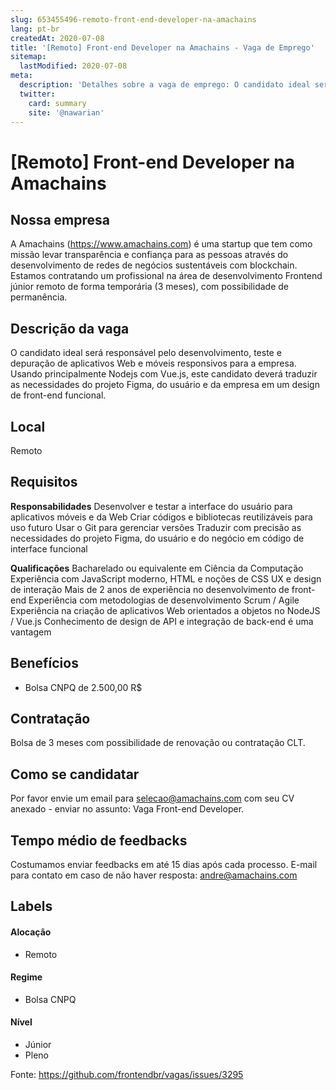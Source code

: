 ```yaml
---
slug: 653455496-remoto-front-end-developer-na-amachains
lang: pt-br
createdAt: 2020-07-08
title: '[Remoto] Front-end Developer na Amachains - Vaga de Emprego'
sitemap:
  lastModified: 2020-07-08
meta:
  description: 'Detalhes sobre a vaga de emprego: O candidato ideal será responsável pelo desenvolvimento, teste e depuração de aplicativos Web e móveis responsivos para a empresa. Usando principalmente Nodejs com Vue.js, este candidato deverá traduzir as necessidades do projeto Figma, do usuário e da empresa em um design de front-end funcional.'
  twitter:
    card: summary
    site: '@nawarian'
---
```


# [Remoto] Front-end Developer na Amachains

## Nossa empresa

A Amachains (https://www.amachains.com) é uma startup que tem como missão levar transparência e confiança para as pessoas através do desenvolvimento de redes de negócios sustentáveis com blockchain. Estamos contratando um profissional na área de desenvolvimento Frontend júnior remoto de forma temporária (3 meses), com possibilidade de permanência. 

## Descrição da vaga

O candidato ideal será responsável pelo desenvolvimento, teste e depuração de aplicativos Web e móveis responsivos para a empresa. Usando principalmente Nodejs com Vue.js, este candidato deverá traduzir as necessidades do projeto Figma, do usuário e da empresa em um design de front-end funcional.

## Local

Remoto

## Requisitos

**Responsabilidades**
Desenvolver e testar a interface do usuário para aplicativos móveis e da Web
Criar códigos e bibliotecas reutilizáveis para uso futuro 
Usar o Git para gerenciar versões 
Traduzir com precisão as necessidades do projeto Figma, do usuário e do negócio em código de interface funcional

**Qualificações**
Bacharelado ou equivalente em Ciência da Computação
Experiência com JavaScript moderno, HTML e noções de CSS UX e design de interação
Mais de 2 anos de experiência no desenvolvimento de front-end
Experiência com metodologias de desenvolvimento Scrum / Agile
Experiência na criação de aplicativos Web orientados a objetos no NodeJS / Vue.js
Conhecimento de design de API e integração de back-end é uma vantagem

## Benefícios

- Bolsa CNPQ de 2.500,00 R$

## Contratação

Bolsa de 3 meses com possibilidade de renovação ou contratação CLT.

## Como se candidatar

Por favor envie um email para selecao@amachains.com com seu CV anexado - enviar no assunto: Vaga Front-end Developer.

## Tempo médio de feedbacks

Costumamos enviar feedbacks em até 15 dias após cada processo.
E-mail para contato em caso de não haver resposta: andre@amachains.com

## Labels

#### Alocação
- Remoto

#### Regime
- Bolsa CNPQ

#### Nível
- Júnior
- Pleno




Fonte: https://github.com/frontendbr/vagas/issues/3295